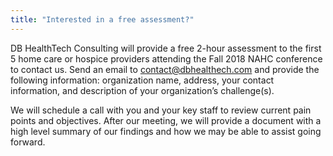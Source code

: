 ```yaml
---
title: "Interested in a free assessment?"
---
```





 

DB HealthTech Consulting will provide a free 2-hour assessment to the first 5 home care or hospice providers attending the Fall 2018 NAHC conference to contact us. Send an email to <contact@dbhealthech.com> and provide the following information:
organization name,
address,
your contact information,
and description of your organization’s challenge(s).

We will schedule a call with you and your key staff to review current pain points and objectives. After our meeting, we will provide a document with a high level summary of our findings and how we may be able to assist going forward.
